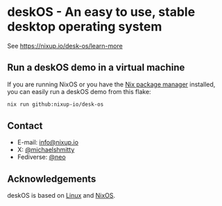 # deskOS - An easy to use, stable desktop operating system

See https://nixup.io/desk-os/learn-more

## Run a deskOS demo in a virtual machine

If you are running NixOS or you have the [Nix package manager](https://nixos.org/) installed, you can easily run a deskOS demo from this flake:

```sh
nix run github:nixup-io/desk-os
```

## Contact

- E-mail: [info@nixup.io](mailto:info@nixup.io)
- X: [@michaelshmitty](https://x.com/michaelshmitty)
- Fediverse: [@neo](https://social.hacktheplanet.be/@neo)

## Acknowledgements

deskOS is based on [Linux](https://en.wikipedia.org/wiki/Linux) and [NixOS](https://nixos.org/).
